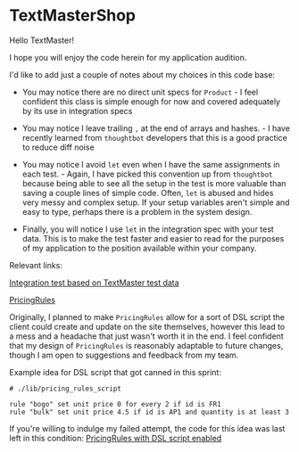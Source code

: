# TextMasterShop

Hello TextMaster!

I hope you will enjoy the code herein for my application audition.

I'd like to add just a couple of notes about my choices in this code base:

* You may notice there are no direct unit specs for `Product` - I feel confident this class is simple enough for now and covered adequately by its use in integration specs

* You may notice I leave trailing `,` at the end of arrays and hashes. - I have recently learned from `thoughtbot` developers that this is a good practice to reduce diff noise

* You may notice I avoid `let` even when I have the same assignments in each test. - Again, I have picked this convention up from `thoughtbot` because being able to see all the setup in the test is more valuable than saving a couple lines of simple code. Often, `let` is abused and hides very messy and complex setup. If your setup variables aren't simple and easy to type, perhaps there is a problem in the system design.

* Finally, you will notice I use `let` in the integration spec with your test data. This is to make the test faster and easier to read for the purposes of my application to the position available within your company.

Relevant links:

[Integration test based on TextMaster test data](https://github.com/joemsak/tm_cart/blob/master/spec/integration/text_master_data_spec.rb)

[PricingRules](https://github.com/joemsak/tm_cart/blob/master/lib/text_master_shop/pricing_rules.rb)

Originally, I planned to make `PricingRules` allow for a sort of DSL script the client could create and update on the site themselves, however this lead to a mess and a headache that just wasn't worth it in the end. I feel confident that my design of `PricingRules` is reasonably adaptable to future changes, though I am open to suggestions and feedback from my team.

Example idea for DSL script that got canned in this sprint:

```
# ./lib/pricing_rules_script

rule "bogo" set unit price 0 for every 2 if id is FR1
rule "bulk" set unit price 4.5 if id is AP1 and quantity is at least 3
```

If you're willing to indulge my failed attempt, the code for this idea was last left in this condition:
[PricingRules with DSL script enabled](https://github.com/joemsak/tm_cart/blob/ee2584f5f9c93c70bf1b9d166dc52eeedc60d958/lib/text_master_shop/pricing_rules.rb)
